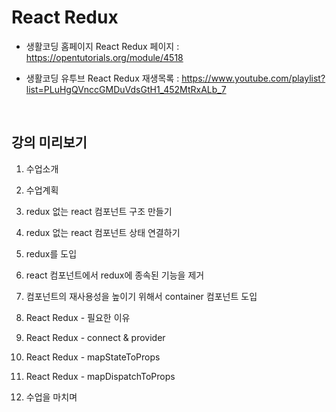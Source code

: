 # React Redux

- 생활코딩 홈페이지 React Redux 페이지 : <https://opentutorials.org/module/4518>

- 생활코딩 유투브 React Redux 재생목록 : <https://www.youtube.com/playlist?list=PLuHgQVnccGMDuVdsGtH1_452MtRxALb_7>

<br>

## 강의 미리보기

1. 수업소개

2. 수업계획

3. redux 없는 react 컴포넌트 구조 만들기

4. redux 없는 react 컴포넌트 상태 연결하기

5. redux를 도입

6. react 컴포넌트에서 redux에 종속된 기능을 제거

7. 컴포넌트의 재사용성을 높이기 위해서 container 컴포넌트 도입

8. React Redux - 필요한 이유

9. React Redux - connect & provider

10. React Redux - mapStateToProps

11. React Redux - mapDispatchToProps

12. 수업을 마치며